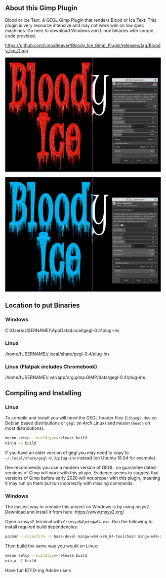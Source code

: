 ## About this Gimp Plugin
Blood or Ice Text. A GEGL Gimp Plugin that renders Blood or Ice Text. This plugin is very resource intensive and may not 
work well on low spec machines. Go here to download Windows and Linux binaries with source code provided.

https://github.com/LinuxBeaver/Bloody_Ice_Gimp_Plugin/releases/tag/Bloody_Ice_Gimp

![image preview](preview.png)

![image preview](preview2.png)

## Location to put Binaries

### Windows
 C:\Users\(USERNAME)\AppData\Local\gegl-0.4\plug-ins
 
### Linux 
 /home/(USERNAME)/.local/share/gegl-0.4/plug-ins
 
### Linux (Flatpak includes Chromebook)
 /home/(USERNAME)/.var/app/org.gimp.GIMP/data/gegl-0.4/plug-ins


## Compiling and Installing

### Linux

To compile and install you will need the GEGL header files (`libgegl-dev` on
Debian based distributions or `gegl` on Arch Linux) and meson (`meson` on
most distributions).

```bash
meson setup --buildtype=release build
ninja -C build

```

If you have an older version of gegl you may need to copy to `~/.local/share/gegl-0.3/plug-ins`
instead (on Ubuntu 18.04 for example).

Dev recommends you use a modern version of GEGL. no guarantee dated versions of Gimp will work with this plugin.
Evidence seems to suggest that versions of Gimp before early 2020 will not proper with this plugin, meaning it may
run on them but run incorrectly with missing commands. 

### Windows

The easiest way to compile this project on Windows is by using msys2.  Download
and install it from here: https://www.msys2.org/

Open a msys2 terminal with `C:\msys64\mingw64.exe`.  Run the following to
install required build dependencies:

```bash
pacman --noconfirm -S base-devel mingw-w64-x86_64-toolchain mingw-w64-x86_64-meson mingw-w64-x86_64-gegl
```

Then build the same way you would on Linux:

```bash
meson setup --buildtype=release build
ninja -C build
```

Have fun BTFO-ing Adobe users

